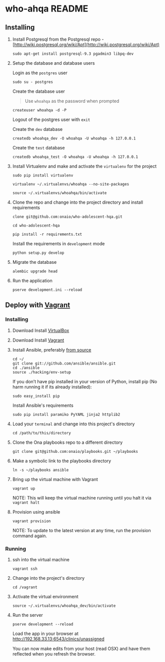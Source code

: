 who-ahqa README
==================

Installing
-----------

1. Install Postgresql from the Postgresql repo - [http://wiki.postgresql.org/wiki/Apt](http://wiki.postgresql.org/wiki/Apt)

    ```
    sudo apt-get install postgresql-9.3 pgadmin3 libpq-dev
    ```

2. Setup the database and database users

    Login as the `postgres` user

    ```
    sudo su - postgres
    ```

    Create the database user

    > Use `whoahqa` as the password when prompted

    ```
    createuser whoahqa -d -P
    ```

    Logout of the postgres user with `exit`

    Create the `dev` database

    ```
    createdb whoahqa_dev -O whoahqa -U whoahqa -h 127.0.0.1
    ```

    Create the `test` database

    ```
    createdb whoahqa_test -O whoahqa -U whoahqa -h 127.0.0.1
    ```

3. Install Virtualenv and make and activate the `virtualenv` for the project

    ```
    sudo pip install virtualenv
    ```

    ```
    virtualenv ~/.virtualenvs/whoahqa --no-site-packages
    ```

    ```
    source ~/.virtualenvs/whoahqa/bin/activate
    ```

4. Clone the repo and change into the project directory and install requirements

    ```
    clone git@github.com:onaio/who-adolescent-hqa.git
    ```
    ```
    cd who-adolescent-hqa
    ```
    ```
    pip install -r requirements.txt
    ```

    Install the requirements in `development` mode

    ```
    python setup.py develop
    ```

5. Migrate the database

    ```
    alembic upgrade head
    ```

6. Run the application

    ```
    pserve development.ini --reload
    ```

Deploy with [Vagrant](http://www.vagrantup.com/)
-------------------

### Installing

1. Download Install [VirtualBox](https://www.virtualbox.org/wiki/Downloads)

2. Download Install [Vagrant](http://www.vagrantup.com/downloads.html)

3. Install Ansible, preferably [from source](http://docs.ansible.com/intro_installation.html#running-from-source)

    ```
    cd ~/
    git clone git://github.com/ansible/ansible.git
    cd ./ansible
    source ./hacking/env-setup
    ```
    
    If you don’t have pip installed in your version of Python, install pip (No harm running it if its already installed):
    
    ```
    sudo easy_install pip
    ```
    
    Install Ansible's requirements
    
    ```
    sudo pip install paramiko PyYAML jinja2 httplib2
    ```

4. Load your `terminal` and change into this project's directory

    ```
    cd /path/to/this/directory
    ```

5. Clone the Ona playbooks repo to a different directory
    ```
    git clone git@github.com:onaio/playbooks.git ~/playbooks
    ```

6. Make a symbolic link to the playbooks directory
    ```
    ln -s ~/playbooks ansible
    ```

7. Bring up the virtual machine with Vagrant
    ```
    vagrant up
    ```

    NOTE: This will keep the virtual machine running until you halt it via `vagrant halt`

8. Provision using ansible
    ```
    vagrant provision
    ```

    NOTE: To update to the latest version at any time, run the provision command again.

### Running

1. ssh into the virtual machine
    ```
    vagrant ssh
    ```

2. Change into the project's directory
    ```
    cd /vagrant
    ```

3. Activate the virtual environment
    ```
    source ~/.virtualenvs/whoahqa_dev/bin/activate
    ```

4. Run the server
    ```
    pserve development --reload
    ```

    Load the app in your browser at http://192.168.33.13:6543/clinics/unassigned

    You can now make edits from your host (read OSX) and have them reflected when you refresh the browser.
